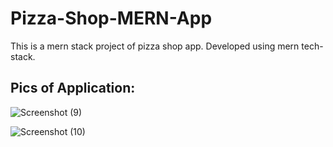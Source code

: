 # Pizza-Shop-MERN-App
This is a mern stack project of pizza shop app. Developed using mern tech-stack.

## Pics of Application: 

![Screenshot (9)](https://github.com/Gaurav1129/pizza-app/assets/121231831/077e5ebd-c699-4dd6-b106-8e8473983f16)


![Screenshot (10)](https://github.com/Gaurav1129/pizza-app/assets/121231831/ab946938-59b4-4c73-baf3-16f1ba57abc6)



